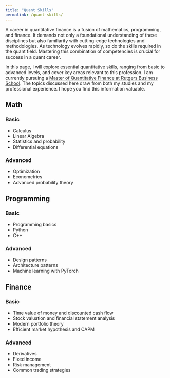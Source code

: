 ```yaml
---
title: "Quant Skills"
permalink: /quant-skills/
---
```


A career in quantitative finance is a fusion of mathematics, programming, and finance. 
It demands not only a foundational understanding of these disciplines 
but also familiarity with cutting-edge technologies and methodologies. 
As technology evolves rapidly, so do the skills required in the quant field. 
Mastering this combination of competencies is crucial for success in a quant career.

In this page, I will explore essential quantitative skills, 
ranging from basic to advanced levels, and cover key areas relevant to this profession. 
I am currently pursuing a [Master of Quantitative Finance at Rutgers Business School](https://www.business.rutgers.edu/masters-quantitative-finance). 
The topics discussed here draw from both my studies and my professional experience. I hope you find this information valuable.


## Math

### Basic

- Calculus
- Linear Algebra
- Statistics and probability
- Differential equations

### Advanced

- Optimization
- Econometrics
- Advanced probability theory

## Programming

### Basic

- Programming basics
- Python
- C++

### Advanced

- Design patterns
- Architecture patterns
- Machine learning with PyTorch

## Finance

### Basic

- Time value of money and discounted cash flow
- Stock valuation and financial statement analysis
- Modern portfolio theory
- Efficient market hypothesis and CAPM

### Advanced

- Derivatives
- Fixed income
- Risk management
- Common trading strategies

